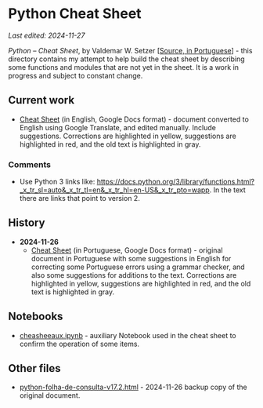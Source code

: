 # Python Cheat Sheet

*Last edited: 2024-11-27*

*Python – Cheat Sheet*, by Valdemar W. Setzer [[Source, in Portuguese](https://www.ime.usp.br/~vwsetzer/python-opers-funcoes.html)] - this directory contains my attempt to help build the cheat sheet by describing some functions and modules that are not yet in the sheet. It is a work in progress and subject to constant change.

## Current work

* [Cheat Sheet](https://docs.google.com/document/d/1plg9g5vMVei8Xr-B9jydi2FfOlteiRP8VpnO0_t481Q/edit?usp=sharing) (in English, Google Docs format) - document converted to English using Google Translate, and edited manually. Include suggestions. Corrections are highlighted in yellow, suggestions are highlighted in red, and the old text is highlighted in gray.

### Comments

- Use Python 3 links like: <https://docs.python.org/3/library/functions.html?_x_tr_sl=auto&_x_tr_tl=en&_x_tr_hl=en-US&_x_tr_pto=wapp>. In the text there are links that point to version 2.

## History

* **2024-11-26**
     * [Cheat Sheet](https://docs.google.com/document/d/1xRVtHRLfqZHAKbBl5KLoV-0rG8A262vDPz54wOd-jn8/edit?usp=sharing) (in Portuguese, Google Docs format) - original document in Portuguese with some suggestions in English for correcting some Portuguese errors using a grammar checker, and also some suggestions for additions to the text. Corrections are highlighted in yellow, suggestions are highlighted in red, and the old text is highlighted in gray.

## Notebooks

* [cheasheeaux.ipynb](../notebooks/cheasheeaux.ipynb) - auxiliary Notebook used in the cheat sheet to confirm the operation of some items.

## Other files

* [python-folha-de-consulta-v17.2.html](python-folha-de-consulta-v17.2.html) - 2024-11-26 backup copy of the original document.
